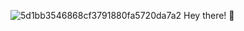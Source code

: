 ![5d1bb3546868cf3791880fa5720da7a2](https://user-images.githubusercontent.com/99055585/202093970-66faf910-d14c-48f6-b70e-0031b03d370c.gif)
Hey there! 👋
